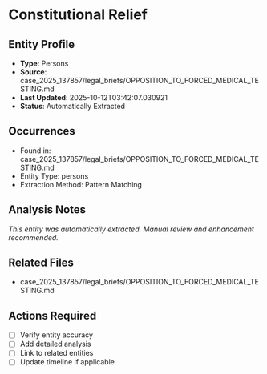# Constitutional Relief

## Entity Profile
- **Type**: Persons
- **Source**: case_2025_137857/legal_briefs/OPPOSITION_TO_FORCED_MEDICAL_TESTING.md
- **Last Updated**: 2025-10-12T03:42:07.030921
- **Status**: Automatically Extracted

## Occurrences
- Found in: case_2025_137857/legal_briefs/OPPOSITION_TO_FORCED_MEDICAL_TESTING.md
- Entity Type: persons
- Extraction Method: Pattern Matching

## Analysis Notes
*This entity was automatically extracted. Manual review and enhancement recommended.*

## Related Files
- case_2025_137857/legal_briefs/OPPOSITION_TO_FORCED_MEDICAL_TESTING.md

## Actions Required
- [ ] Verify entity accuracy
- [ ] Add detailed analysis
- [ ] Link to related entities
- [ ] Update timeline if applicable
